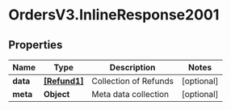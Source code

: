 # OrdersV3.InlineResponse2001

## Properties
Name | Type | Description | Notes
------------ | ------------- | ------------- | -------------
**data** | [**[Refund1]**](Refund1.md) | Collection of Refunds | [optional] 
**meta** | **Object** | Meta data collection | [optional] 
